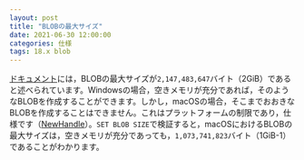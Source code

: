 ```yaml
---
layout: post
title: "BLOBの最大サイズ"
date: 2021-06-30 12:00:00
categories: 仕様
tags: 18.x blob
---
```


[ドキュメント](https://doc.4d.com/4Dv18/4D/18.4/BLOB-Commands.300-5233388.ja.html)には，BLOBの最大サイズが`2,147,483,647`バイト（2GiB）であると述べられています。Windowsの場合，空きメモリが充分であれば，そのようなBLOBを作成することができます。しかし，macOSの場合，そこまでおおきなBLOBを作成することはできません。これはプラットフォームの制限であり，仕様です（[NewHandle](https://developer.apple.com/documentation/coreservices/1506244-newhandle)）。`SET BLOB SIZE`で検証すると，macOSにおけるBLOBの最大サイズは，空きメモリが充分であっても，`1,073,741,823`バイト（1GiB-1）であることがわかります。
